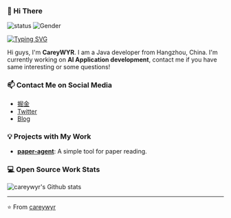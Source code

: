### 👋 Hi There

![status](https://img.shields.io/badge/status-up-brightgreen) ![Gender](https://img.shields.io/badge/gender-%F0%9F%A4%B5-lightgrey) 

[![Typing SVG](https://readme-typing-svg.demolab.com?font=Fira+Code&pause=1000&width=435&lines=I'm+CareyWYR%2C;U+can+also+call+me+leafw)](https://git.io/typing-svg)

Hi guys, I'm **CareyWYR**. I am a Java developer from Hangzhou, China. I'm currently working on **AI Application development**, contact me if you have same interesting or some questions!

### 📫 Contact Me on Social Media
- [掘金](https://juejin.cn/user/2831954919569245)
- [Twitter](https://x.com/wyr95626)
- [Blog](http://leafw.cn)

### 💡 Projects with My Work
- [**paper-agent**](https://github.com/careywyr/paper-agent): A simple tool for paper reading.
 
### 💻 Open Source Work Stats

![careywyr's Github stats](https://github-readme-stats.vercel.app/api?username=careywyr&show_icons=true)

---
⭐️ From [careywyr](https://github.com/careywyr)
